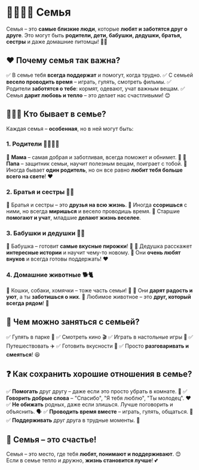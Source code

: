 # 👨‍👩‍👧‍👦 Семья

Семья – это **самые близкие люди**, которые **любят и заботятся друг о друге**. Это могут быть **родители, дети, бабушки, дедушки, братья, сестры** и даже домашние питомцы! 🐶🐱

## ❤️ Почему семья так важна?
✅ В семье тебя **всегда поддержат** и помогут, когда трудно.
✅ С семьей **весело проводить время** – играть, гулять, смотреть фильмы.
✅ Родители **заботятся о тебе**: кормят, одевают, учат важным вещам.
✅ Семья **дарит любовь и тепло** – это делает нас счастливыми! 😊

## 👨‍👩‍👦 Кто бывает в семье?
Каждая семья – **особенная**, но в ней могут быть:

### **1. Родители** 👩‍🦰👨‍🦱
🔹 **Мама** – самая добрая и заботливая, всегда поможет и обнимет. 🤗
🔹 **Папа** – защитник семьи, научит полезным вещам, поиграет с тобой.
🔹 Иногда бывает **один родитель**, но он все равно **любит тебя больше всего на свете**! ❤️

### **2. Братья и сестры** 👧👦
🔹 Братья и сестры – это **друзья на всю жизнь**.
🔹 Иногда **ссоришься** с ними, но всегда **миришься** и весело проводишь время.
🔹 Старшие **помогают и учат**, младшие **делают жизнь веселее**.

### **3. Бабушки и дедушки** 👵👴
🔹 Бабушка – готовит **самые вкусные пирожки**! 🥧
🔹 Дедушка расскажет **интересные истории** и научит чему-то новому.
🔹 Они **очень любят внуков** и всегда готовы поддержать! ❤️

### **4. Домашние животные** 🐕🐈
🔹 Кошки, собаки, хомячки – тоже часть семьи! 🐾
🔹 Они **дарят радость и уют**, а ты **заботишься о них**.
🔹 Любимое животное – это **друг, который всегда рядом**! 🥰

## 🎉 Чем можно заняться с семьей?
✅ Гулять в парке 🌳
✅ Смотреть кино 🎬
✅ Играть в настольные игры 🎲
✅ Путешествовать ✈️
✅ Готовить вкусности 🍕
✅ Просто **разговаривать и смеяться**! 😆

## ❓ Как сохранить хорошие отношения в семье?
✅ **Помогать** друг другу – даже если это просто убрать в комнате. 🧹
✅ **Говорить добрые слова** – "Спасибо", "Я тебя люблю", "Ты молодец". ❤️
✅ **Не обижать** родных, даже если злишься. Лучше поговорить и объяснить. 🗣
✅ **Проводить время вместе** – играть, гулять, общаться. 🤝
✅ **Поддерживать** друг друга в трудные моменты. 🤗

## 🏡 Семья – это счастье!
Семья – это место, где тебя **любят, понимают и поддерживают**. 😊
Если в семье тепло и дружно, **жизнь становится лучше**! 💕

